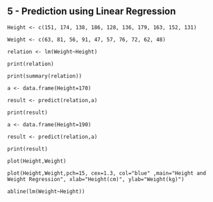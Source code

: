## 5 - Prediction using Linear Regression

```
Height <- c(151, 174, 138, 186, 128, 136, 179, 163, 152, 131)
```

```
Weight <- c(63, 81, 56, 91, 47, 57, 76, 72, 62, 48)
```

```
relation <- lm(Weight~Height)
```

```
print(relation)
```

```
print(summary(relation))
```

```
a <- data.frame(Height=170)
```

```
result <- predict(relation,a)
```

```
print(result)
```

```
a <- data.frame(Height=190)
```

```
result <- predict(relation,a)
```

```
print(result)
```

```
plot(Height,Weight)
```

```
plot(Height,Weight,pch=15, cex=1.3, col="blue" ,main="Height and
Weight Regression", xlab="Height(cm)", ylab="Weight(kg)")
```

```
abline(lm(Weight~Height))
```
